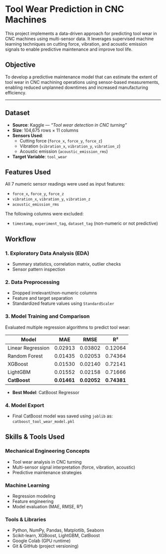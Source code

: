 # Tool Wear Prediction in CNC Machines

This project implements a data-driven approach for predicting tool wear in CNC machines using multi-sensor data. It leverages supervised machine learning techniques on cutting force, vibration, and acoustic emission signals to enable predictive maintenance and improve tool life.

## Objective

To develop a predictive maintenance model that can estimate the extent of tool wear in CNC machining operations using sensor-based measurements, enabling reduced unplanned downtimes and increased manufacturing efficiency.

---

## Dataset

- **Source**: Kaggle — *“Tool wear detection in CNC turning”*
- **Size**: 104,675 rows × 11 columns
- **Sensors Used**:
  - Cutting force (`force_x`, `force_y`, `force_z`)
  - Vibration (`vibration_x`, `vibration_y`, `vibration_z`)
  - Acoustic emission (`acoustic_emission_rms`)
- **Target Variable**: `tool_wear`

## Features Used

All 7 numeric sensor readings were used as input features:
- `force_x`, `force_y`, `force_z`
- `vibration_x`, `vibration_y`, `vibration_z`
- `acoustic_emission_rms`

The following columns were excluded:
- `timestamp`, `experiment_tag`, `dataset_tag` (non-numeric or not predictive)

## Workflow

### 1. Exploratory Data Analysis (EDA)
- Summary statistics, correlation matrix, outlier checks
- Sensor pattern inspection

### 2. Data Preprocessing
- Dropped irrelevant/non-numeric columns
- Feature and target separation
- Standardized feature values using `StandardScaler`

### 3. Model Training and Comparison
Evaluated multiple regression algorithms to predict tool wear:

| Model             | MAE     | RMSE    | R²       |
|------------------|---------|---------|----------|
| Linear Regression| 0.02913 | 0.03802 | 0.12064  |
| Random Forest     | 0.01435 | 0.02053 | 0.74364  |
| XGBoost           | 0.01530 | 0.02140 | 0.72141  |
| LightGBM          | 0.01552 | 0.02158 | 0.71666  |
| **CatBoost**      | **0.01461** | **0.02052** | **0.74381** |

- **Best Model**: CatBoost Regressor

### 4. Model Export
- Final CatBoost model was saved using `joblib` as: `catboost_tool_wear_model.pkl`

## Skills & Tools Used

### Mechanical Engineering Concepts
- Tool wear analysis in CNC turning
- Multi-sensor signal interpretation (force, vibration, acoustic)
- Predictive maintenance strategies

### Machine Learning
- Regression modeling
- Feature engineering
- Model evaluation (MAE, RMSE, R²)

### Tools & Libraries
- Python, NumPy, Pandas, Matplotlib, Seaborn
- Scikit-learn, XGBoost, LightGBM, CatBoost
- Google Colab (GPU runtime)
- Git & GitHub (project versioning)
